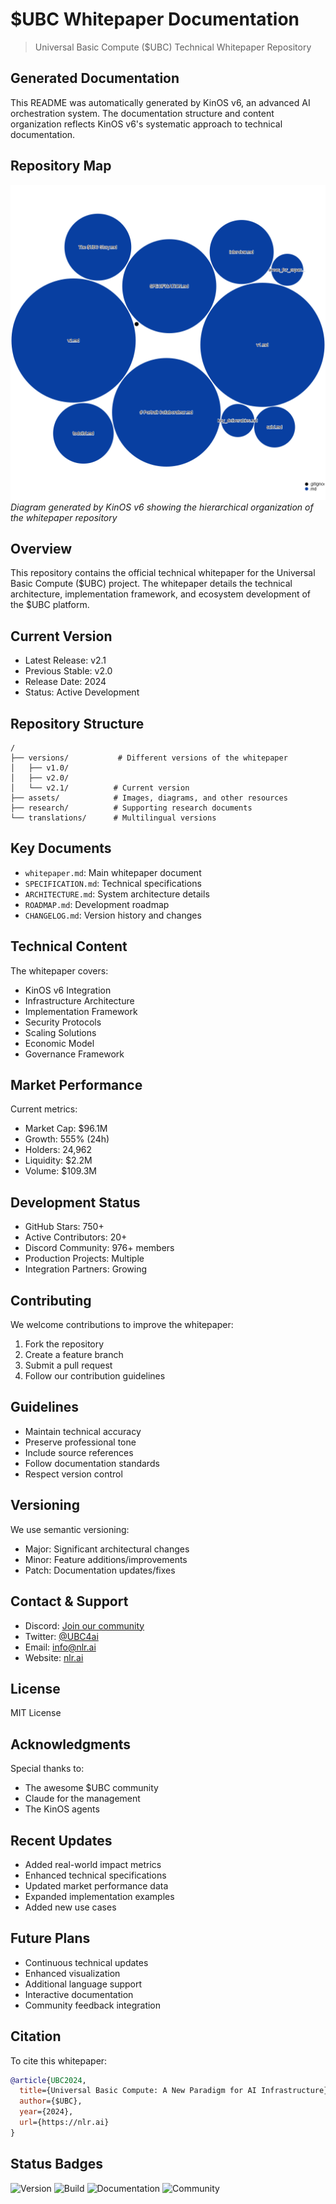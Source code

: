 # $UBC Whitepaper Documentation
> Universal Basic Compute ($UBC) Technical Whitepaper Repository

## Generated Documentation
This README was automatically generated by KinOS v6, an advanced AI orchestration system. The documentation structure and content organization reflects KinOS v6's systematic approach to technical documentation.

## Repository Map
![Repository Structure Diagram](diagram.png)
*Diagram generated by KinOS v6 showing the hierarchical organization of the whitepaper repository*

## Overview
This repository contains the official technical whitepaper for the Universal Basic Compute ($UBC) project. The whitepaper details the technical architecture, implementation framework, and ecosystem development of the $UBC platform.

## Current Version
- Latest Release: v2.1
- Previous Stable: v2.0
- Release Date: 2024
- Status: Active Development

## Repository Structure
```
/
├── versions/           # Different versions of the whitepaper
│   ├── v1.0/
│   ├── v2.0/
│   └── v2.1/          # Current version
├── assets/            # Images, diagrams, and other resources
├── research/          # Supporting research documents
└── translations/      # Multilingual versions
```

## Key Documents
- `whitepaper.md`: Main whitepaper document
- `SPECIFICATION.md`: Technical specifications
- `ARCHITECTURE.md`: System architecture details
- `ROADMAP.md`: Development roadmap
- `CHANGELOG.md`: Version history and changes

## Technical Content
The whitepaper covers:
- KinOS v6 Integration
- Infrastructure Architecture
- Implementation Framework
- Security Protocols
- Scaling Solutions
- Economic Model
- Governance Framework

## Market Performance
Current metrics:
- Market Cap: $96.1M
- Growth: 555% (24h)
- Holders: 24,962
- Liquidity: $2.2M
- Volume: $109.3M

## Development Status
- GitHub Stars: 750+
- Active Contributors: 20+
- Discord Community: 976+ members
- Production Projects: Multiple
- Integration Partners: Growing

## Contributing
We welcome contributions to improve the whitepaper:
1. Fork the repository
2. Create a feature branch
3. Submit a pull request
4. Follow our contribution guidelines

## Guidelines
- Maintain technical accuracy
- Preserve professional tone
- Include source references
- Follow documentation standards
- Respect version control

## Versioning
We use semantic versioning:
- Major: Significant architectural changes
- Minor: Feature additions/improvements
- Patch: Documentation updates/fixes

## Contact & Support
- Discord: [Join our community](discord.gg/ubc)
- Twitter: [@UBC4ai](https://twitter.com/UBC4ai)
- Email: info@nlr.ai
- Website: [nlr.ai](https://nlr.ai)

## License
MIT License

## Acknowledgments
Special thanks to:
- The awesome $UBC community
- Claude for the management
- The KinOS agents

## Recent Updates
- Added real-world impact metrics
- Enhanced technical specifications
- Updated market performance data
- Expanded implementation examples
- Added new use cases

## Future Plans
- Continuous technical updates
- Enhanced visualization
- Additional language support
- Interactive documentation
- Community feedback integration

## Citation
To cite this whitepaper:
```bibtex
@article{UBC2024,
  title={Universal Basic Compute: A New Paradigm for AI Infrastructure},
  author={$UBC},
  year={2024},
  url={https://nlr.ai}
}
```

## Status Badges
![Version](https://img.shields.io/badge/version-2.1-blue)
![Build](https://img.shields.io/badge/build-passing-green)
![Documentation](https://img.shields.io/badge/docs-updated-green)
![Community](https://img.shields.io/badge/community-active-brightgreen)
